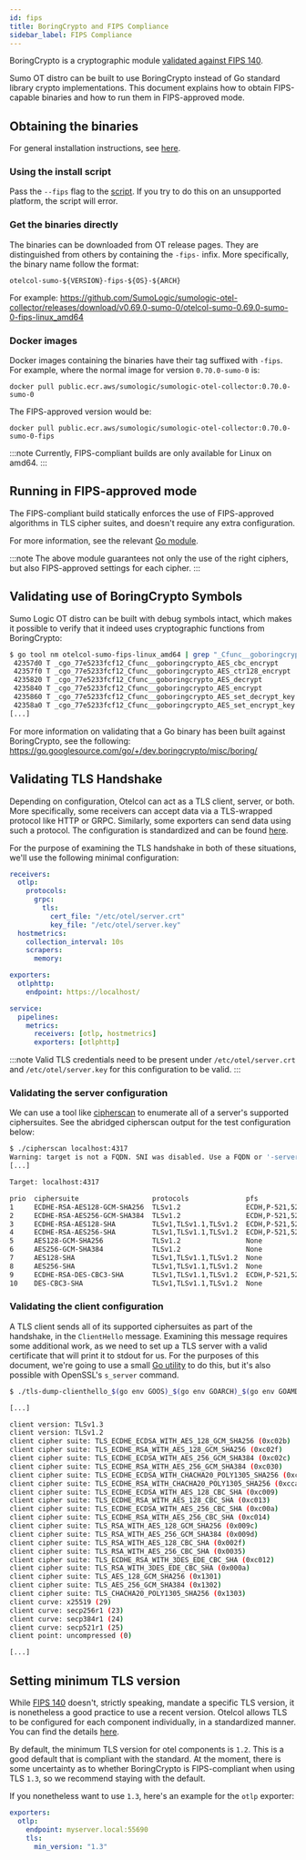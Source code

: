 ```yaml
---
id: fips
title: BoringCrypto and FIPS Compliance
sidebar_label: FIPS Compliance
---
```


BoringCrypto is a cryptographic module [validated against FIPS 140][boringcrypto_certs].

Sumo OT distro can be built to use BoringCrypto instead of Go standard library crypto implementations. This document explains how to obtain FIPS-capable binaries and how to run them in FIPS-approved mode.

## Obtaining the binaries

For general installation instructions, see [here](installation.md).

### Using the install script

Pass the `--fips` flag to the [script](./installation.md#installation-using-script). If you try to do this on an unsupported platform, the script will error.

### Get the binaries directly

The binaries can be downloaded from OT release pages. They are distinguished from others by containing the `-fips-` infix. More specifically, the binary name follow the format:

```text
otelcol-sumo-${VERSION}-fips-${OS}-${ARCH}
```

For example: <https://github.com/SumoLogic/sumologic-otel-collector/releases/download/v0.69.0-sumo-0/otelcol-sumo-0.69.0-sumo-0-fips-linux_amd64>

### Docker images

Docker images containing the binaries have their tag suffixed with `-fips`. For example, where the normal image for version `0.70.0-sumo-0` is:

```text
docker pull public.ecr.aws/sumologic/sumologic-otel-collector:0.70.0-sumo-0
```

The FIPS-approved version would be:

```text
docker pull public.ecr.aws/sumologic/sumologic-otel-collector:0.70.0-sumo-0-fips
```

:::note
Currently, FIPS-compliant builds are only available for Linux on amd64.
:::

## Running in FIPS-approved mode

The FIPS-compliant build statically enforces the use of FIPS-approved algorithms in TLS cipher suites, and doesn't require any extra configuration.

For more information, see the relevant [Go module](https://go.googlesource.com/go/+/dev.boringcrypto/src/crypto/tls/fipsonly/fipsonly.go).

:::note
The above module guarantees not only the use of the right ciphers, but also FIPS-approved settings for each cipher.
:::

## Validating use of BoringCrypto Symbols

Sumo Logic OT distro can be built with debug symbols intact, which makes it possible to verify that it indeed uses cryptographic functions from BoringCrypto:

```bash
$ go tool nm otelcol-sumo-fips-linux_amd64 | grep "_Cfunc__goboringcrypto_"
 42357d0 T _cgo_77e5233fcf12_Cfunc__goboringcrypto_AES_cbc_encrypt
 42357f0 T _cgo_77e5233fcf12_Cfunc__goboringcrypto_AES_ctr128_encrypt
 4235820 T _cgo_77e5233fcf12_Cfunc__goboringcrypto_AES_decrypt
 4235840 T _cgo_77e5233fcf12_Cfunc__goboringcrypto_AES_encrypt
 4235860 T _cgo_77e5233fcf12_Cfunc__goboringcrypto_AES_set_decrypt_key
 42358a0 T _cgo_77e5233fcf12_Cfunc__goboringcrypto_AES_set_encrypt_key
[...]
```

For more information on validating that a Go binary has been built against BoringCrypto, see the following: <https://go.googlesource.com/go/+/dev.boringcrypto/misc/boring/>

## Validating TLS Handshake

Depending on configuration, Otelcol can act as a TLS client, server, or both. More specifically, some receivers can accept data via a TLS-wrapped protocol like HTTP or GRPC. Similarly, some exporters can send data using such a protocol. The configuration is standardized and can be found [here](https://github.com/open-telemetry/opentelemetry-collector/blob/main/config/configtls/README.md).

For the purpose of examining the TLS handshake in both of these situations, we'll use the following minimal configuration:

```yaml
receivers:
  otlp:
    protocols:
      grpc:
        tls:
          cert_file: "/etc/otel/server.crt"
          key_file: "/etc/otel/server.key"
  hostmetrics:
    collection_interval: 10s
    scrapers:
      memory:

exporters:
  otlphttp:
    endpoint: https://localhost/

service:
  pipelines:
    metrics:
      receivers: [otlp, hostmetrics]
      exporters: [otlphttp]
```

:::note
Valid TLS credentials need to be present under `/etc/otel/server.crt` and `/etc/otel/server.key` for this configuration to be valid.
:::

### Validating the server configuration

We can use a tool like [cipherscan](https://github.com/mozilla/cipherscan) to enumerate all of a server's supported ciphersuites. See the abridged cipherscan output for the test configuration below:

```bash
$ ./cipherscan localhost:4317
Warning: target is not a FQDN. SNI was disabled. Use a FQDN or '-servername <fqdn>'
[...]

Target: localhost:4317

prio  ciphersuite                  protocols              pfs                 curves
1     ECDHE-RSA-AES128-GCM-SHA256  TLSv1.2                ECDH,P-521,521bits  prime256v1,secp384r1,secp521r1
2     ECDHE-RSA-AES256-GCM-SHA384  TLSv1.2                ECDH,P-521,521bits  prime256v1,secp384r1,secp521r1
3     ECDHE-RSA-AES128-SHA         TLSv1,TLSv1.1,TLSv1.2  ECDH,P-521,521bits  prime256v1,secp384r1,secp521r1
4     ECDHE-RSA-AES256-SHA         TLSv1,TLSv1.1,TLSv1.2  ECDH,P-521,521bits  prime256v1,secp384r1,secp521r1
5     AES128-GCM-SHA256            TLSv1.2                None                None
6     AES256-GCM-SHA384            TLSv1.2                None                None
7     AES128-SHA                   TLSv1,TLSv1.1,TLSv1.2  None                None
8     AES256-SHA                   TLSv1,TLSv1.1,TLSv1.2  None                None
9     ECDHE-RSA-DES-CBC3-SHA       TLSv1,TLSv1.1,TLSv1.2  ECDH,P-521,521bits  prime256v1,secp384r1,secp521r1
10    DES-CBC3-SHA                 TLSv1,TLSv1.1,TLSv1.2  None                None
```

### Validating the client configuration

A TLS client sends all of its supported ciphersuites as part of the handshake, in the `ClientHello` message.
Examining this message requires some additional work, as we need to set up a TLS server with a valid
certificate that will print it to stdout for us. For the purposes of this document, we're going to use a
small [Go utility](https://github.com/rgl/tls-dump-clienthello) to do this, but it's also possible with
OpenSSL's `s_server` command.

```bash
$ ./tls-dump-clienthello_$(go env GOOS)_$(go env GOARCH)_$(go env GOAMD64)/tls-dump-clienthello

[...]

client version: TLSv1.3
client version: TLSv1.2
client cipher suite: TLS_ECDHE_ECDSA_WITH_AES_128_GCM_SHA256 (0xc02b)
client cipher suite: TLS_ECDHE_RSA_WITH_AES_128_GCM_SHA256 (0xc02f)
client cipher suite: TLS_ECDHE_ECDSA_WITH_AES_256_GCM_SHA384 (0xc02c)
client cipher suite: TLS_ECDHE_RSA_WITH_AES_256_GCM_SHA384 (0xc030)
client cipher suite: TLS_ECDHE_ECDSA_WITH_CHACHA20_POLY1305_SHA256 (0xcca9)
client cipher suite: TLS_ECDHE_RSA_WITH_CHACHA20_POLY1305_SHA256 (0xcca8)
client cipher suite: TLS_ECDHE_ECDSA_WITH_AES_128_CBC_SHA (0xc009)
client cipher suite: TLS_ECDHE_RSA_WITH_AES_128_CBC_SHA (0xc013)
client cipher suite: TLS_ECDHE_ECDSA_WITH_AES_256_CBC_SHA (0xc00a)
client cipher suite: TLS_ECDHE_RSA_WITH_AES_256_CBC_SHA (0xc014)
client cipher suite: TLS_RSA_WITH_AES_128_GCM_SHA256 (0x009c)
client cipher suite: TLS_RSA_WITH_AES_256_GCM_SHA384 (0x009d)
client cipher suite: TLS_RSA_WITH_AES_128_CBC_SHA (0x002f)
client cipher suite: TLS_RSA_WITH_AES_256_CBC_SHA (0x0035)
client cipher suite: TLS_ECDHE_RSA_WITH_3DES_EDE_CBC_SHA (0xc012)
client cipher suite: TLS_RSA_WITH_3DES_EDE_CBC_SHA (0x000a)
client cipher suite: TLS_AES_128_GCM_SHA256 (0x1301)
client cipher suite: TLS_AES_256_GCM_SHA384 (0x1302)
client cipher suite: TLS_CHACHA20_POLY1305_SHA256 (0x1303)
client curve: x25519 (29)
client curve: secp256r1 (23)
client curve: secp384r1 (24)
client curve: secp521r1 (25)
client point: uncompressed (0)

[...]
```

## Setting minimum TLS version

While [FIPS 140][fips] doesn't, strictly speaking, mandate a specific TLS version, it is nonetheless a good practice to use a recent version. Otelcol allows TLS to be configured for each component individually, in a standardized manner. You can find the details [here](https://github.com/open-telemetry/opentelemetry-collector/blob/main/config/configtls/README.md).

By default, the minimum TLS version for otel components is `1.2`. This is a good default that is compliant with the standard. At the moment, there is some uncertainty as to
whether BoringCrypto is FIPS-compliant when using TLS `1.3`, so we recommend staying with the default.

If you nonetheless want to use `1.3`, here's an example for the `otlp` exporter:

```yaml
exporters:
  otlp:
    endpoint: myserver.local:55690
    tls:
      min_version: "1.3"
```

[fips]: https://en.wikipedia.org/wiki/FIPS_140
[boringcrypto_certs]: https://csrc.nist.gov/projects/cryptographic-module-validation-program/validated-modules/search?SearchMode=Basic&ModuleName=boring&CertificateStatus=Active&ValidationYear=0
